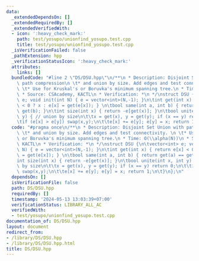 ```yaml
---
data:
  _extendedDependsOn: []
  _extendedRequiredBy: []
  _extendedVerifiedWith:
  - icon: ':heavy_check_mark:'
    path: test/yosupo/unionfind_yosupo.test.cpp
    title: test/yosupo/unionfind_yosupo.test.cpp
  _isVerificationFailed: false
  _pathExtension: hpp
  _verificationStatusIcon: ':heavy_check_mark:'
  attributes:
    links: []
  bundledCode: "#line 2 \"DS/DSU.hpp\"\n/**\n * Description: Disjoint Set Union with\
    \ path compression\n \t* and union by size. Add edges and test connectivity. \n\
    \ \t* Use for Kruskal's or Boruvka's minimum spanning tree.\n * Time: O(\\alpha(N))\n\
    \ * Source: CSAcademy, KACTL\n * Verification: *\n */\nstruct DSU {\n\tvector<int>\
    \ e; void init(int N) { e = vector<int>(N,-1); }\n\tint get(int x) { return e[x]\
    \ < 0 ? x : e[x] = get(e[x]); } \n\tbool same(int a, int b) { return get(a) ==\
    \ get(b); }\n\tint size(int x) { return -e[get(x)]; }\n\tbool unite(int x, int\
    \ y) { // union by size\n\t\tx = get(x), y = get(y); if (x == y) return 0;\n\t\
    \tif (e[x] > e[y]) swap(x,y);\n\t\te[x] += e[y]; e[y] = x; return 1;\n\t}\n};\n"
  code: "#pragma once\n/**\n * Description: Disjoint Set Union with path compression\n\
    \ \t* and union by size. Add edges and test connectivity. \n \t* Use for Kruskal's\
    \ or Boruvka's minimum spanning tree.\n * Time: O(\\alpha(N))\n * Source: CSAcademy,\
    \ KACTL\n * Verification: *\n */\nstruct DSU {\n\tvector<int> e; void init(int\
    \ N) { e = vector<int>(N,-1); }\n\tint get(int x) { return e[x] < 0 ? x : e[x]\
    \ = get(e[x]); } \n\tbool same(int a, int b) { return get(a) == get(b); }\n\t\
    int size(int x) { return -e[get(x)]; }\n\tbool unite(int x, int y) { // union\
    \ by size\n\t\tx = get(x), y = get(y); if (x == y) return 0;\n\t\tif (e[x] > e[y])\
    \ swap(x,y);\n\t\te[x] += e[y]; e[y] = x; return 1;\n\t}\n};\n"
  dependsOn: []
  isVerificationFile: false
  path: DS/DSU.hpp
  requiredBy: []
  timestamp: '2024-05-13 13:03:39+07:00'
  verificationStatus: LIBRARY_ALL_AC
  verifiedWith:
  - test/yosupo/unionfind_yosupo.test.cpp
documentation_of: DS/DSU.hpp
layout: document
redirect_from:
- /library/DS/DSU.hpp
- /library/DS/DSU.hpp.html
title: DS/DSU.hpp
---
```


